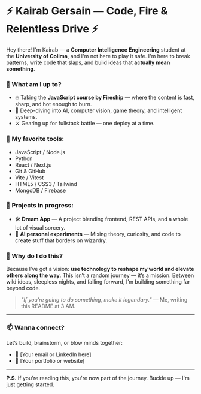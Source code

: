 # ⚡ Kairab Gersain — Code, Fire & Relentless Drive ⚡

Hey there! I'm Kairab — a **Computer Intelligence Engineering** student at the **University of Colima**, and I'm not here to play it safe. I'm here to break patterns, write code that slaps, and build ideas that **actually mean something**.

### 🚀 What am I up to?
- 🔥 Taking the **JavaScript course by Fireship** — where the content is fast, sharp, and hot enough to burn.
- 🧠 Deep-diving into AI, computer vision, game theory, and intelligent systems.
- ⚔️ Gearing up for fullstack battle — one deploy at a time.

### 🧩 My favorite tools:
- JavaScript / Node.js
- Python
- React / Next.js
- Git & GitHub
- Vite / Vitest
- HTML5 / CSS3 / Tailwind
- MongoDB / Firebase

### 🧪 Projects in progress:
- 🛠️ **Dream App** — A project blending frontend, REST APIs, and a whole lot of visual sorcery.
- 🧠 **AI personal experiments** — Mixing theory, curiosity, and code to create stuff that borders on wizardry.

### 🌌 Why do I do this?
Because I’ve got a vision: **use technology to reshape my world and elevate others along the way**. This isn’t a random journey — it’s a mission. Between wild ideas, sleepless nights, and failing forward, I’m building something far beyond code.

> _"If you're going to do something, make it legendary."_ — Me, writing this README at 3 AM.

---

### 📫 Wanna connect?
Let’s build, brainstorm, or blow minds together:

- 📧 [Your email or LinkedIn here]
- 🔗 [Your portfolio or website]

---

**P.S.** If you're reading this, you're now part of the journey. Buckle up — I'm just getting started.
